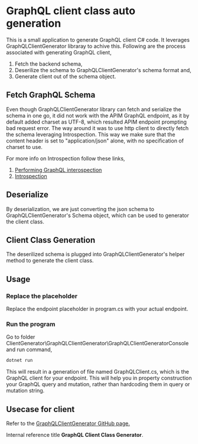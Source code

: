 # GraphQL client class auto generation

This is a small application to generate GraphQL client C# code. It leverages GraphQLClientGenerator libraray to achive this. Following are the process associated with generating GraphQL client,

1. Fetch the backend schema,
2. Deserilize the schema to GraphQLClientGenerator's schema format and,
3. Generate client out of the schema object.

## Fetch GraphQL Schema

Even though GraphQLClientGenerator library can fetch and serialize the schema in one go, it did not work with the APIM GraphQL endpoint, as it by default added charset as UTF-8, which resulted APIM endpoint prompting bad request error. The way around it was to use http client to directly fetch the schema leveraging Introspection. This way we make sure that the content header is set to "application/json" alone, with no specification of charset to use.

For more info on Introspection follow these links,

1. [Performing GraphQL interospection](https://blog.yeswehack.com/yeswerhackers/how-exploit-graphql-endpoint-bug-bounty/)
2. [Introspection](https://graphql.org/learn/introspection/)

## Deserialize

By deserialization, we are just converting the json schema to GraphQLClientGenerator's Schema object, which can be used to generator the client class.

## Client Class Generation

The deserilized schema is plugged into GraphQLClientGenerator's helper method to generate the client class.

## Usage

### Replace the placeholder

Replace the endpoint placeholder in program.cs with your actual endpoint.

### Run the program

Go to folder ClientGenerator\GraphQLClientGenerator\GraphQLClientGeneratorConsole and run command,

``` powershell
dotnet run
```

This will result in a generation of file named GraphQLClient.cs, which is the GraphQL client for your endpoint. This will help you in property construction your GraphQL query and mutation, rather than hardcoding them in query or mutation string.

## Usecase for client

Refer to the [GraphQLClientGenerator GitHub page.](https://github.com/Husqvik/GraphQlClientGenerator)

Internal reference title **GraphQL Client Class Generator**.
